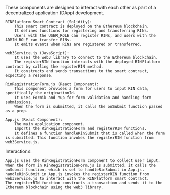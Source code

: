These components are designed to interact with each other as part of a decentralized application (DApp) development. 

    RINPlatform Smart Contract (Solidity):
        This smart contract is deployed on the Ethereum blockchain.
        It defines functions for registering and transferring RINs.
        Users with the USER_ROLE can register RINs, and users with the ADMIN_ROLE can transfer RINs.
        It emits events when RINs are registered or transferred.

    web3Service.js (JavaScript):
        It uses the web3 library to connect to the Ethereum blockchain.
        The registerRIN function interacts with the deployed RINPlatform contract by calling the registerRIN method.
        It constructs and sends transactions to the smart contract, expecting a response.

    RinRegistrationForm.js (React Component):
        This component provides a form for users to input RIN data, specifically the originationId.
        It uses Formik and Yup for form validation and handling form submissions.
        When the form is submitted, it calls the onSubmit function passed as a prop.

    App.js (React Component):
        The main application component.
        Imports the RinRegistrationForm and registerRIN functions.
        It defines a function handleRinSubmit that is called when the form is submitted. This function invokes the registerRIN function from web3Service.js.

Interactions:

    App.js uses the RinRegistrationForm component to collect user input.
    When the form in RinRegistrationForm.js is submitted, it calls the onSubmit function, which is set to handleRinSubmit in App.js.
    handleRinSubmit in App.js invokes the registerRIN function from web3Service.js to interact with the RINPlatform smart contract.
    The registerRIN function constructs a transaction and sends it to the Ethereum blockchain using the web3 library.
